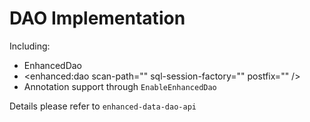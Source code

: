 # DAO Implementation
Including: 
  
* EnhancedDao
* <enhanced:dao scan-path="" sql-session-factory="" postfix="" />
* Annotation support through `EnableEnhancedDao`

Details please refer to `enhanced-data-dao-api`
